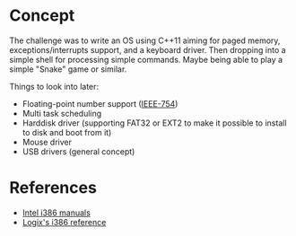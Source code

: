 # Concept

The challenge was to write an OS using C++11 aiming for paged memory, exceptions/interrupts support, and a keyboard driver. Then dropping into a simple shell for processing simple commands. Maybe being able to play a simple "Snake" game or similar.

Things to look into later:
* Floating-point number support ([IEEE-754](https://en.wikipedia.org/wiki/IEEE_754-1985))
* Multi task scheduling
* Harddisk driver (supporting FAT32 or EXT2 to make it possible to install to disk and boot from it)
* Mouse driver
* USB drivers (general concept)

# References
* [Intel i386 manuals](http://www.intel.com/content/www/us/en/processors/architectures-software-developer-manuals.html)
* [Logix's i386 reference](http://www.logix.cz/michal/doc/i386/)
